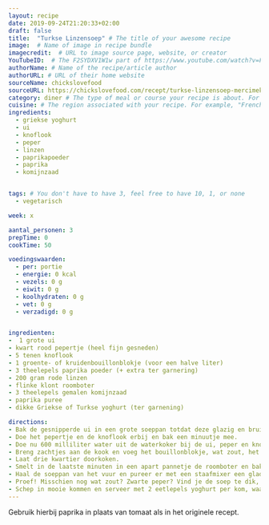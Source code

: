 ```yaml
---
layout: recipe
date: 2019-09-24T21:20:33+02:00
draft: false
title:  "Turkse Linzensoep" # The title of your awesome recipe
image:  # Name of image in recipe bundle
imagecredit:  # URL to image source page, website, or creator
YouTubeID:  # The F2SYDXV1W1w part of https://www.youtube.com/watch?v=F2SYDXV1W1w
authorName: # Name of the recipe/article author
authorURL: # URL of their home website
sourceName: chickslovefood
sourceURL: https://chickslovefood.com/recept/turkse-linzensoep-mercimek-corbasi/
category: diner # The type of meal or course your recipe is about. For example: "dinner", "entree", or "dessert".
cuisine: # The region associated with your recipe. For example, "French", Mediterranean", or "American".
ingredients:
  - griekse yoghurt
  - ui
  - knoflook
  - peper
  - linzen
  - paprikapoeder
  - paprika
  - komijnzaad


tags: # You don't have to have 3, feel free to have 10, 1, or none
  - vegetarisch

week: x

aantal_personen: 3
prepTime: 0
cookTime: 50

voedingswaarden:
  - per: portie
  - energie: 0 kcal
  - vezels: 0 g
  - eiwit: 0 g
  - koolhydraten: 0 g
  - vet: 0 g
  - verzadigd: 0 g


ingredienten:
-  1 grote ui
- kwart rood pepertje (heel fijn gesneden)
- 5 tenen knoflook
- 1 groente- of kruidenbouillonblokje (voor een halve liter)
- 3 theelepels paprika poeder (+ extra ter garnering)
- 200 gram rode linzen
- flinke klont roomboter
- 3 theelepels gemalen komijnzaad
- paprika puree
- dikke Griekse of Turkse yoghurt (ter garnening)

directions:
- Bak de gesnipperde ui in een grote soeppan totdat deze glazig en bruinig wordt.
- Doe het pepertje en de knoflook erbij en bak een minuutje mee.
- Doe nu 600 milliliter water uit de waterkoker bij de ui, peper en knoflook.
- Breng zachtjes aan de kook en voeg het bouillonblokje, wat zout, het paprikapoeder en de linzen toe.
- Laat drie kwartier doorkoken.
- Smelt in de laatste minuten in een apart pannetje de roomboter en bak hierin het gemalen komijnzaad totdat het begint te ruiken.
- Haal de soeppan van het vuur en pureer er met een staafmixer een gladde massa van.
- Proef! Misschien nog wat zout? Zwarte peper? Vind je de soep te dik, dan voeg je nog wat water toe.
- Schep in mooie kommen en serveer met 2 eetlepels yoghurt per kom, waarop je nog wat paprikapoeder strooit.
---
```


Gebruik hierbij paprika in plaats van tomaat als in het originele recept. 
